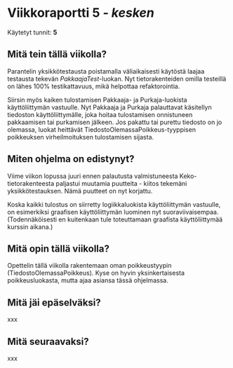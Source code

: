 # Viikkoraportti 5 - *kesken*

Käytetyt tunnit: __5__

## Mitä tein tällä viikolla?

Parantelin yksikkötestausta poistamalla väliaikaisesti käytöstä laajaa testausta tekevän *PakkaajaTest*-luokan. Nyt tietorakenteiden omilla testeillä on lähes 100% testikattavuus, mikä helpottaa refaktorointia.

Siirsin myös kaiken tulostamisen Pakkaaja- ja Purkaja-luokista käyttöliittymän vastuulle. Nyt Pakkaaja ja Purkaja palauttavat käsitellyn tiedoston käyttöliittymälle, joka hoitaa tulostamisen onnistuneen pakkaamisen tai purkamisen jälkeen. Jos pakattu tai purettu tiedosto on jo olemassa, luokat heittävät TiedostoOlemassaPoikkeus-tyyppisen poikkeuksen virheilmoituksen tulostamisen sijasta.

## Miten ohjelma on edistynyt?

Viime viikon lopussa juuri ennen palautusta valmistuneesta Keko-tietorakenteesta paljastui muutamia puutteita - kiitos tekemäni yksikkötestauksen. Nämä puutteet on nyt korjattu.

Koska kaikki tulostus on siirretty logiikkaluokista käyttöliittymän vastuulle, on esimerkiksi graafisen käyttöliittymän luominen nyt suoraviivaisempaa. (Todennäköisesti en kuitenkaan tule toteuttamaan graafista käyttöliittymää kurssin aikana.)

## Mitä opin tällä viikolla?

Opettelin tällä viikolla rakentemaan oman poikkeustyypin (TiedostoOlemassaPoikkeus). Kyse on hyvin yksinkertaisesta poikkeusluokasta, mutta ajaa asiansa tässä ohjelmassa.

## Mitä jäi epäselväksi?

xxx

## Mitä seuraavaksi?

xxx
